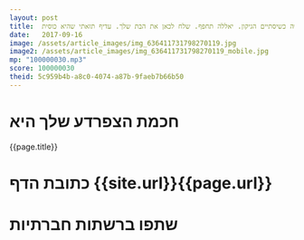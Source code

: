 ```yaml
---
layout: post
title:  מהנדס וזקן. מה תעשה כשיסתיים הגיקון. יאללה תחפף. שלח לכאן את הבת שלך. עדיף תזאתי שהיא כוסית
date:   2017-09-16
image: /assets/article_images/img_636411731798270119.jpg
image2: /assets/article_images/img_636411731798270119_mobile.jpg
mp: "100000030.mp3"
score: 100000030
theid: 5c959b4b-a8c0-4074-a87b-9faeb7b66b50
---
```

# חכמת הצפרדע שלך היא
{{page.title}}

# כתובת הדף {{site.url}}{{page.url}}
# שתפו ברשתות חברתיות